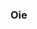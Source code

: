 
### Oie    
<!--
**loudornelles/loudornelles** is a ✨ _special_ ✨ repository because its `README.md` (this file) appears on your GitHub profile.
<img src="https://github.com/loudornelles/loudornelles/blob/4d9893f0535b0bb99ea973e5f255863338883774/line-neon.gif" width="100%">
Here are some ideas to get you started:

- 🔭 I’m currently working on ...
- 🌱 I’m currently learning ...
- 👯 I’m looking to collaborate on ...
- 🤔 I’m looking for help with ...
- 💬 Ask me about ...
- 📫 How to reach me: ...
- 😄 Pronouns: ...
- ⚡ Fun fact: ...
-  <div>
  <a href="https://github.com/loudornelles">
  <img height="180em" src="https://github-readme-stats.vercel.app/api?username=loudornelles&show_icons=true&theme=onedark&include_all_commits=true&count_private=true"/>
</div> 
-->
